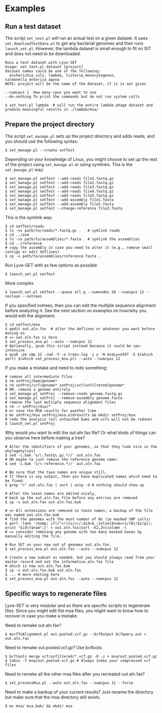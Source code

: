 Examples
========

Run a test dataset
------------------

The script `set_test.pl` will run an actual test on a given dataset. It uses `set_downloadTestData.pl` to get any bacterial genomes and then runs `launch_set.pl`.  However, the lambda dataset is small enough to fit on GIT and does not need to be downloaded.

    Runs a test dataset with Lyve-SET
    Usage: set_test.pl dataset [project]
    dataset names could be one of the following:
      escherichia_coli, lambda, listeria_monocytogenes, salmonella_enterica_agona
    NOTE: project will be the name of the dataset, if it is not given

    --numcpus 1  How many cpus you want to use
    --do-nothing To print the commands but do not run system calls

`$ set_test.pl lambda  # will run the entire lambda phage dataset and produce meaningful results in ./lambda/msa/`


Prepare the project directory
-----------------------------

The script `set_manage.pl` sets up the project directory and adds reads, and you should use the following syntax:
    
    $ set_manage.pl --create setTest

Depending on your knowledge of Linux, you might choose to set up the rest of the project using `set_manage.pl` or using symlinks.  This is the `set_manage.pl` way:

    $ set_manage.pl setTest --add-reads file1.fastq.gz
    $ set_manage.pl setTest --add-reads file2.fastq.gz
    $ set_manage.pl setTest --add-reads file3.fastq.gz
    $ set_manage.pl setTest --add-reads file4.fastq.gz
    $ set_manage.pl setTest --add-reads file5.fastq.gz
    $ set_manage.pl setTest --add-assembly file1.fasta
    $ set_manage.pl setTest --add-assembly file2.fasta
    $ set_manage.pl setTest --change-reference file3.fasta

This is the symlink way:

    $ cd setTest/reads
    $ ln -sv path/to/reads/*.fastq.gz .   # symlink reads
    $ cd ../asm
    $ ln -sv path/to/assemblies/*.fasta . # symlink the assemblies
    $ cd ../reference
    # copy the assembly in case you need to alter it (e.g., remove small contigs or edit deflines)
    $ cp -v path/to/assemblies/reference.fasta .

Run Lyve-SET with as few options as possible

    $ launch_set.pl setTest

More complex

    $ launch_set.pl setTest --queue all.q --numnodes 20 --numcpus 12 --noclean --notrees
    
If you specified notrees, then you can edit the multiple sequence alignment before analyzing it. See the next section on examples on how/why you would edit the alignment.

    $ cd setTest/msa
    $ gedit out.aln.fas  # alter the deflines or whatever you want before moving on
    # => out.aln.fas is here
    $ set_process_msa.pl --auto --numcpus 12
    # Optionally, qsub this script instead because it could be cpu-intensive
    $ qsub -pe smp 12 -cwd -V -o trees.log -j y -N msaLyveSET -S $(which perl) $(which set_process_msa.pl) --auto --numcpus 12

If you make a mistake and need to redo something:

    # remove all intermediate files
    $ rm setProj/bam/genome*
    $ rm setProj/vcf/genome* setProj/vcf/unfiltered/genome*
    # OR, remove a genome entirely
    $ set_manage.pl setProj --remove-reads genome.fastq.gz
    $ set_manage.pl setProj --remove-assembly genome.fasta
    # remove the last multiple sequence alignment files
    $ rm -r setProj/msa/*
    # or save the MSA results for another time
    $ mv setProj/msa setProj/msa.oldresults && mkdir setProj/msa
    # redo the analysis (all untouched bams and vcfs will not be redone)
    $ launch_set.pl setProj

Why would you want to edit the out.aln.fas file?  Or what kinds of things can you observe here before making a tree?
    
    # Alter the identifiers of your genomes, so that they look nice in the phylogeny(ies)
    $ sed -i.bak 's/\.fastq\.gz.*//' out.aln.fas
    # OR maybe to just remove the reference genome name:
    $ sed -i.bak 's/\-reference.*//' out.aln.fas

    # Be sure that the taxa names are unique still.
    # If there is any output, then you have duplicated names which need to be fixed.
    $ grep ">" out.aln.fas | sort | uniq -d # nothing should show up

    # After the taxon names are edited nicely,
    # back up the out.aln.fas file before any entries are removed
    $ cp -v out.aln.fas out.aln.fas.bak

    # => All extensions are removed in taxon names; a backup of the file was named out.aln.fas.bak
    # find the genomes with the most number of Ns (ie masked SNP calls)
    $ perl -lane 'chomp; if(/^>/){s/>//;$id=$_;}else{$num=(s/(N)/$1/gi); print "$id\t$num";}' < out.aln.fas|sort -k2,2n|column -t
    # => consider removing any genome with too many masked bases by manually editing the file.

    # Run SET on your new set of genomes out.aln.fas.
    $ set_process_msa.pl out.aln.fas --auto --numcpus 12
    
    # Create a new subset as needed, but you should always read from your master record and not the informative.aln.fas file
    # which is now out.aln.fas.bak
    $ cp -v out.aln.fas.bak out.aln.fas
    $ ... # more editing here
    $ set_process_msa.pl out.aln.fas --auto --numcpus 12


Specific ways to regenerate files
---------------------------------

Lyve-SET is very modular and so there are specific scripts to regenerate files.  Since you might edit the msa files, you might want to know how to recover in case you make a mistake.

Need to remake out.aln.fas?

    $ mvcfToAlignment.pl out.pooled.vcf.gz --bcfOutput bcfquery.out > out.aln.fas

Need to remake out.pooled.vcf.gz? Use bcftools.

    $ bcftools merge vcf/unfiltered/*.vcf.gz -O -z > msa/out.pooled.vcf.gz
    $ tabix -f msa/out.pooled.vcf.gz # Always index your compressed vcf files

Need to remake all the other msa files after you recreated out.aln.fas?
  
    $ set_processMsa.pl --auto out.aln.fas --numcpus 12 --force

Need to make a backup of your current results? Just rename the directory but make sure that the msa directory still exists.

    $ mv msa/ msa.bak/ && mkdir msa


